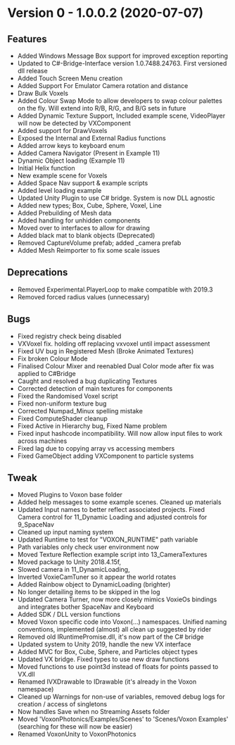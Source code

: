 # Version 0 - 1.0.0.2 (2020-07-07)

## Features
* Added Windows Message Box support for improved exception reporting
* Updated to C#-Bridge-Interface version 1.0.7488.24763. First versioned dll release
* Added Touch Screen Menu creation
* Added Support For Emulator Camera rotation and distance
* Draw Bulk Voxels
* Added Colour Swap Mode to allow developers to swap colour palettes on the fly. Will extend into R/B, R/G, and B/G sets in future
* Added Dynamic Texture Support, Included example scene, VideoPlayer will now be detected by VXComponent
* Added support for DrawVoxels
* Exposed the Internal and External Radius functions
* Added arrow keys to keyboard enum
* Added Camera Navigator (Present in Example 11)
* Dynamic Object loading (Example 11)
* Initial Helix function
* New example scene for Voxels
* Added Space Nav support & example scripts
* Added level loading example
* Updated Unity Plugin to use C# bridge. System is now DLL agnostic
* Added new types; Box, Cube, Sphere, Voxel, Line
* Added Prebuilding of Mesh data
* Added handling for unhidden components
* Moved over to interfaces to allow for drawing
* Added black mat to blank objects (Deprecated)
* Removed CaptureVolume prefab; added _camera prefab
* Added Mesh Reimporter to fix some scale issues

## Deprecations
* Removed Experimental.PlayerLoop to make compatible with 2019.3
* Removed forced radius values (unnecessary)

## Bugs
* Fixed registry check being disabled
* VXVoxel fix. holding off replacing vxvoxel until impact assessment
* Fixed UV bug in Registered Mesh (Broke Animated Textures)
* Fix broken Colour Mode
* Finalised Colour Mixer and reenabled Dual Color mode after fix was applied to C#Bridge
* Caught and resolved a bug duplicating Textures
* Corrected detection of main textures for components
* Fixed the Randomised Voxel script
* Fixed non-uniform texture bug
* Corrected Numpad_Minux spelling mistake
* Fixed ComputeShader cleanup
* Fixed Active in Hierarchy bug, Fixed Name problem
* Fixed input hashcode incompatibility. Will now allow input files to work across machines
* Fixed lag due to copying array vs accessing members
* Fixed GameObject adding VXComponent to particle systems

## Tweak
* Moved Plugins to Voxon base folder
* Added help messages to some example scenes. Cleaned up materials
* Updated Input names to better reflect associated projects. Fixed Camera control for 11_Dynamic Loading and adjusted controls for 9_SpaceNav
* Cleaned up input naming system
* Updated Runtime to test for "VOXON_RUNTIME" path variable
* Path variables only check user environment now
* Moved Texture Reflection example script into 13_CameraTextures
* Moved package to Unity 2018.4.15f, 
* Slowed camera in 11_DynamicLoading, 
* Inverted VoxieCamTuner so it appear the world rotates
* Added Rainbow object to DynamicLoading (brighter)
* No longer detailing items to be skipped in the log
* Updated Camera Turner, now more closely mimics VoxieOs bindings and integrates bother SpaceNav and Keyboard
* Added SDK / DLL version functions
* Moved Voxon specific code into Voxon(...) namespaces. Unified naming conventions, implemented (almost) all clean up suggested by rider
* Removed old IRuntimePromise.dll, it's now part of the C# bridge
* Updated system to Unity 2019, handle the new VX interface
* Added MVC for Box, Cube, Sphere, and Particles object types
* Updated VX bridge. Fixed types to use new draw functions
* Moved functions to use point3d instead of floats for points passed to VX.dll
* Renamed IVXDrawable to IDrawable (it's already in the Voxon namespace)
* Cleaned up Warnings for non-use of variables, removed debug logs for creation / access of singletons
* Now handles Save when no Streaming Assets folder
* Moved 'VoxonPhotonics/Examples/Scenes' to 'Scenes/Voxon Examples' (searching for these will now be easier)
* Renamed VoxonUnity to VoxonPhotonics